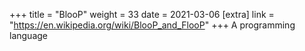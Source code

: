 +++
title = "BlooP"
weight = 33
date = 2021-03-06
[extra]
link = "https://en.wikipedia.org/wiki/BlooP_and_FlooP"
+++
A programming language

